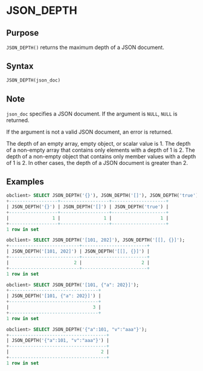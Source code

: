 # JSON_DEPTH

## Purpose

`JSON_DEPTH()` returns the maximum depth of a JSON document.

## Syntax

```sql
JSON_DEPTH(json_doc)
```

## Note

`json_doc` specifies a JSON document. If the argument is `NULL`, `NULL` is returned.

If the argument is not a valid JSON document, an error is returned.

The depth of an empty array, empty object, or scalar value is 1. The depth of a non-empty array that contains only elements with a depth of 1 is 2. The depth of a non-empty object that contains only member values with a depth of 1 is 2. In other cases, the depth of a JSON document is greater than 2.

## Examples

```sql
obclient> SELECT JSON_DEPTH('{}'), JSON_DEPTH('[]'), JSON_DEPTH('true');
+------------------+------------------+--------------------+
| JSON_DEPTH('{}') | JSON_DEPTH('[]') | JSON_DEPTH('true') |
+------------------+------------------+--------------------+
|                1 |                1 |                  1 |
+------------------+------------------+--------------------+
1 row in set

obclient> SELECT JSON_DEPTH('[101, 202]'), JSON_DEPTH('[[], {}]');
+--------------------------+------------------------+
| JSON_DEPTH('[101, 202]') | JSON_DEPTH('[[], {}]') |
+--------------------------+------------------------+
|                        2 |                      2 |
+--------------------------+------------------------+
1 row in set

obclient> SELECT JSON_DEPTH('[101, {"a": 202}]');
+---------------------------------+
| JSON_DEPTH('[101, {"a": 202}]') |
+---------------------------------+
|                               3 |
+---------------------------------+
1 row in set

obclient> SELECT JSON_DEPTH('{"a":101, "v":"aaa"}');
+------------------------------------+
| JSON_DEPTH('{"a":101, "v":"aaa"}') |
+------------------------------------+
|                                  2 |
+------------------------------------+
1 row in set
```
